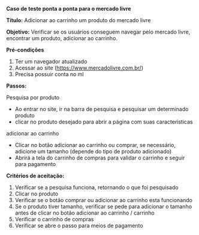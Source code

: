 **Caso de teste ponta a ponta para o mercado livre**

**Título:** Adicionar ao carrinho um produto do mercado livre

**Objetivo:** Verificar se os usuários conseguem navegar pelo mercado livre, encontrar um produto, adicionar ao carrinho.

**Pré-condições**
1. Ter um navegador atualizado
2. Acessar ao site (https://www.mercadolivre.com.br/)
3. Precisa possuir conta no ml

**Passos:**

Pesquisa por produto
- Ao entrar no site, ir na barra de pesquisa e pesquisar um determinado produto
- clicar no produto desejado para abrir a página com suas caracteristicas

adicionar ao carrinho
- Clicar no botão adicionar ao carrinho ou comprar, se necessário, adicione um tamanho (depende do tipo de produto adicionado)
- Abrirá a tela do carrinho de compras para validar o carrinho e seguir para pagamento

**Critérios de aceitação:**
1. Verificar se a pesquisa funciona, retornando o que foi pesquisado
2. Clicar no produto
3. Verificar se o botão comprar ou adicionar ao carrinho esta funcionando
4. Se o produto tiver tamanho, verificar se pede para adicionar o tamanho antes de clicar no botão adicionar ao carrinho / carrinho
5. Verificar o carrinho de compras
6. Verificar se abre o passo para meios de pagamento